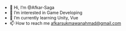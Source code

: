 - 👋 Hi, I’m @Afkar-Saga
- 👀 I’m interested in Game Developing
- 🌱 I’m currently learning Unity, Vue
- 📫 How to reach me afkarsukmawanahmad@gmail.com

<!---
Afkar-Saga/Afkar-Saga is a ✨ special ✨ repository because its `README.md` (this file) appears on your GitHub profile.
You can click the Preview link to take a look at your changes.
--->
